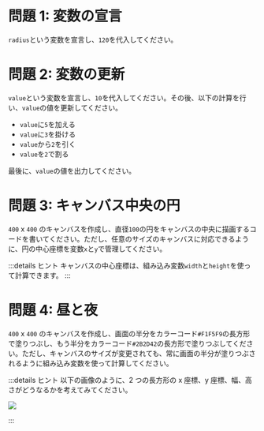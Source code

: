 # 問題 1: 変数の宣言

`radius`という変数を宣言し、`120`を代入してください。

# 問題 2: 変数の更新

`value`という変数を宣言し、`10`を代入してください。その後、以下の計算を行い、`value`の値を更新してください。

-   `value`に`5`を加える
-   `value`に`3`を掛ける
-   `value`から`2`を引く
-   `value`を`2`で割る

最後に、`value`の値を出力してください。

# 問題 3: キャンバス中央の円

`400` x `400` のキャンバスを作成し、直径`100`の円をキャンバスの中央に描画するコードを書いてください。ただし、任意のサイズのキャンバスに対応できるように、円の中心座標を変数`x`と`y`で管理してください。

:::details ヒント
キャンバスの中心座標は、組み込み変数`width`と`height`を使って計算できます。
:::

# 問題 4: 昼と夜

`400` x `400` のキャンバスを作成し、画面の半分をカラーコード`#F1F5F9`の長方形で塗りつぶし、もう半分をカラーコード`#2B2D42`の長方形で塗りつぶしてください。ただし、キャンバスのサイズが変更されても、常に画面の半分が塗りつぶされるように組み込み変数を使って計算してください。

:::details ヒント
以下の画像のように、2 つの長方形の x 座標、y 座標、幅、高さがどうなるかを考えてみてください。

![](/books/p5_tutorial/images/2-4/3.png)

:::
